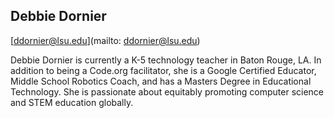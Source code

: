 ## Debbie Dornier

[ddornier@lsu.edu](mailto: ddornier@lsu.edu)

Debbie Dornier is currently a K-5 technology teacher in Baton Rouge, LA. In addition to being a Code.org facilitator, she is a Google Certified Educator, Middle School Robotics Coach, and has a Masters Degree in Educational Technology. She is passionate about equitably promoting computer science and STEM education globally.
